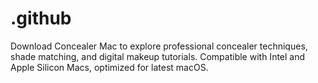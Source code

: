 # .github
Download Concealer Mac to explore professional concealer techniques, shade matching, and digital makeup tutorials. Compatible with Intel and Apple Silicon Macs, optimized for latest macOS.
